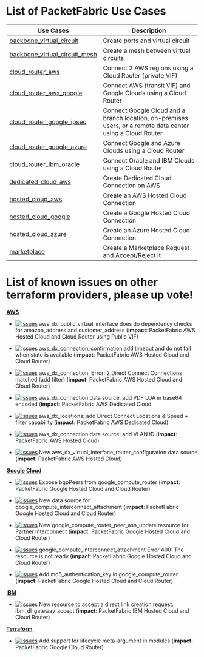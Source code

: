 # List of PacketFabric Use Cases

Use Cases | Description
--- | --- 
[backbone_virtual_circuit](./backbone_virtual_circuit) | Create ports and virtual circuit
[backbone_virtual_circuit_mesh](./backbone_virtual_circuit_mesh) | Create a mesh between virtual circuits
[cloud_router_aws](./cloud_router_aws) | Connect 2 AWS regions using a Cloud Router (private VIF)
[cloud_router_aws_google](./cloud_router_aws_google) | Connect AWS (transit VIF) and Google Clouds using a Cloud Router
[cloud_router_google_ipsec](./cloud_router_google_ipsec) | Connect Google Cloud and a branch location, on-premises users, or a remote data center using a Cloud Router
[cloud_router_google_azure](./cloud_router_google_azure) | Connect Google and Azure Clouds using a Cloud Router
[cloud_router_ibm_oracle](./cloud_router_ibm_oracle) | Connect Oracle and IBM Clouds using a Cloud Router
[dedicated_cloud_aws](./dedicated_cloud_aws) | Create Dedicated Cloud Connection on AWS
[hosted_cloud_aws](./hosted_cloud_aws) | Create an AWS Hosted Cloud Connection
[hosted_cloud_google](./hosted_cloud_google) | Create a Google Hosted Cloud Connection
[hosted_cloud_azure](./hosted_cloud_azure) | Create an Azure Hosted Cloud Connection
[marketplace](./marketplace) | Create a Marketplace Request and Accept/Reject it

# List of known issues on other terraform providers, please up vote!

**[AWS](https://registry.terraform.io/providers/hashicorp/aws/latest)**

- [![Issues](https://img.shields.io/github/issues/detail/state/hashicorp/terraform-provider-aws/25989)](https://github.com/hashicorp/terraform-provider-aws/issues/25989) aws_dx_public_virtual_interface does do dependency checks for amazon_address and customer_address (**impact**: PacketFabric AWS Hosted Cloud and Cloud Router using Public VIF)

- [![Issues](https://img.shields.io/github/issues/detail/state/hashicorp/terraform-provider-aws/26335)](https://github.com/hashicorp/terraform-provider-aws/issues/26335) aws_dx_connection_confirmation add timeout and do not fail when state is available (**impact**: PacketFabric AWS Hosted Cloud and Cloud Router)

- [![Issues](https://img.shields.io/github/issues/detail/state/hashicorp/terraform-provider-aws/26919)](https://github.com/hashicorp/terraform-provider-aws/issues/26919) aws_dx_connection: Error: 2 Direct Connect Connections matched (add filter) (**impact**: PacketFabric AWS Hosted Cloud and Cloud Router)

- [![Issues](https://img.shields.io/github/issues/detail/state/hashicorp/terraform-provider-aws/26436)](https://github.com/hashicorp/terraform-provider-aws/issues/26436) aws_dx_connection data source: add PDF LOA in base64 encoded (**impact**: PacketFabric AWS Dedicated Cloud

- [![Issues](https://img.shields.io/github/issues/detail/state/hashicorp/terraform-provider-aws/26438)](https://github.com/hashicorp/terraform-provider-aws/issues/26438) aws_dx_locations: add Direct Connect Locations & Speed + filter capability (**impact**: PacketFabric AWS Dedicated Cloud)

- [![Issues](https://img.shields.io/github/issues/detail/state/hashicorp/terraform-provider-aws/26461)](https://github.com/hashicorp/terraform-provider-aws/issues/26461) aws_dx_connection data source: add VLAN ID (**impact**: PacketFabric AWS Hosted Cloud)

- [![Issues](https://img.shields.io/github/issues/detail/state/hashicorp/terraform-provider-aws/26432)](https://github.com/hashicorp/terraform-provider-aws/issues/26432) New aws_dx_virtual_interface_router_configuration data source (**impact**: PacketFabric AWS Hosted Cloud)

**[Google Cloud](https://registry.terraform.io/providers/hashicorp/google/latest)**

- [![Issues](https://img.shields.io/github/issues/detail/state/hashicorp/terraform-provider-google/11458)](https://github.com/hashicorp/terraform-provider-google/issues/11458) Expose bgpPeers from google_compute_router (**impact**: PacketFabric Google Hosted Cloud and Cloud Router)

- [![Issues](https://img.shields.io/github/issues/detail/state/hashicorp/terraform-provider-google/12624)](https://github.com/hashicorp/terraform-provider-google/issues/12624) New data source for google_compute_interconnect_attachment (**impact**: PacketFabric Google Hosted Cloud and Cloud Router)

- [![Issues](https://img.shields.io/github/issues/detail/state/hashicorp/terraform-provider-google/12630)](https://github.com/hashicorp/terraform-provider-google/issues/12630) New google_compute_router_peer_asn_update resource for Partner Interconnect (**impact**: PacketFabric Google Hosted Cloud and Cloud Router)

- [![Issues](https://img.shields.io/github/issues/detail/state/hashicorp/terraform-provider-google/12631)](https://github.com/hashicorp/terraform-provider-google/issues/12631) google_compute_interconnect_attachment  Error 400: The resource is not ready (**impact**: PacketFabric Google Hosted Cloud and Cloud Router)

- [![Issues](https://img.shields.io/github/issues/detail/state/hashicorp/terraform-provider-google/13103)](https://github.com/hashicorp/terraform-provider-google/issues/13103) Add md5_authentication_key in google_compute_router (**impact**: PacketFabric Google Hosted Cloud and Cloud Router)

**[IBM](https://registry.terraform.io/providers/IBM-Cloud/ibm/latest)**

- [![Issues](https://img.shields.io/github/issues/detail/state/IBM-Cloud/terraform-provider-ibm/3978)](https://github.com/IBM-Cloud/terraform-provider-ibm/issues/3978) New resource to accept a direct link creation request: ibm_dl_gateway_accept (**impact**: PacketFabric IBM Hosted Cloud and Cloud Router)


**[Terraform](https://www.terraform.io/)**

- [![Issues](https://img.shields.io/github/issues/detail/state/hashicorp/terraform/27360)](https://github.com/hashicorp/terraform/issues/27360) Add support for lifecycle meta-argument in modules (**impact**: PacketFabric Google Cloud Router)
